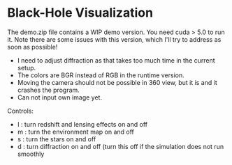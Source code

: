 # Black-Hole Visualization

The demo.zip file contains a WIP demo version. You need cuda > 5.0 to run it.
Note there are some issues with this version, which I'll try to address as soon as possible!
- I need to adjust diffraction as that takes too much time in the current setup.
- The colors are BGR instead of RGB in the runtime version.
- Moving the camera should not be possible in 360 view, but it is and it crashes the program.
- Can not input own image yet.

Controls:
- l : turn redshift and lensing effects on and off
- m : turn the environment map on and off
- s : turn the stars on and off
- d : turn diffraction on and off (turn this off if the simulation does not run smoothly
